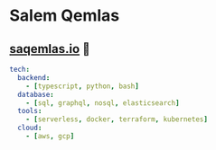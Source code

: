 # Salem Qemlas

## [saqemlas.io](https://saqemlas.io/) 👋


```yaml
tech:
  backend:
    - [typescript, python, bash]
  database:
    - [sql, graphql, nosql, elasticsearch]
  tools:
    - [serverless, docker, terraform, kubernetes]
  cloud: 
    - [aws, gcp]
```
